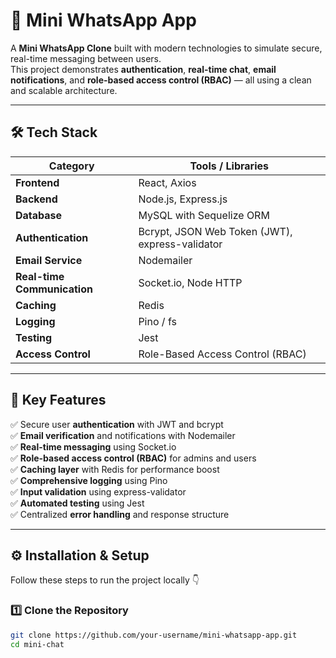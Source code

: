 # 📱 Mini WhatsApp App

A **Mini WhatsApp Clone** built with modern technologies to simulate secure, real-time messaging between users.  
This project demonstrates **authentication**, **real-time chat**, **email notifications**, and **role-based access control (RBAC)** — all using a clean and scalable architecture.

---

## 🛠️ Tech Stack

| Category | Tools / Libraries |
|-----------|------------------|
| **Frontend** | React, Axios |
| **Backend** | Node.js, Express.js |
| **Database** | MySQL with Sequelize ORM |
| **Authentication** | Bcrypt, JSON Web Token (JWT), express-validator |
| **Email Service** | Nodemailer |
| **Real-time Communication** | Socket.io, Node HTTP |
| **Caching** | Redis |
| **Logging** | Pino / fs |
| **Testing** | Jest |
| **Access Control** | Role-Based Access Control (RBAC) |

---

## 🧩 Key Features

✅ Secure user **authentication** with JWT and bcrypt  
✅ **Email verification** and notifications with Nodemailer  
✅ **Real-time messaging** using Socket.io  
✅ **Role-based access control (RBAC)** for admins and users  
✅ **Caching layer** with Redis for performance boost  
✅ **Comprehensive logging** using Pino  
✅ **Input validation** using express-validator  
✅ **Automated testing** using Jest  
✅ Centralized **error handling** and response structure  

---

## ⚙️ Installation & Setup

Follow these steps to run the project locally 👇

### 1️⃣ Clone the Repository

```bash
git clone https://github.com/your-username/mini-whatsapp-app.git
cd mini-chat
